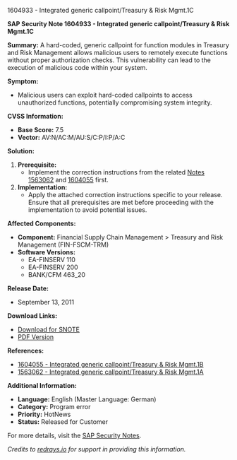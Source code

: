 1604933 - Integrated generic callpoint/Treasury & Risk Mgmt.1C

**SAP Security Note 1604933 - Integrated generic callpoint/Treasury & Risk Mgmt.1C**

**Summary:**
A hard-coded, generic callpoint for function modules in Treasury and Risk Management allows malicious users to remotely execute functions without proper authorization checks. This vulnerability can lead to the execution of malicious code within your system.

**Symptom:**
- Malicious users can exploit hard-coded callpoints to access unauthorized functions, potentially compromising system integrity.

**CVSS Information:**
- **Base Score:** 7.5
- **Vector:** AV:N/AC:M/AU:S/C:P/I:P/A:C

**Solution:**
1. **Prerequisite:**
   - Implement the correction instructions from the related [Notes 1563062](https://me.sap.com/notes/1563062) and [1604055](https://me.sap.com/notes/1604055) first.
2. **Implementation:**
   - Apply the attached correction instructions specific to your release. Ensure that all prerequisites are met before proceeding with the implementation to avoid potential issues.

**Affected Components:**
- **Component:** Financial Supply Chain Management > Treasury and Risk Management (FIN-FSCM-TRM)
- **Software Versions:**
  - EA-FINSERV 110
  - EA-FINSERV 200
  - BANK/CFM 463_20

**Release Date:**
- September 13, 2011

**Download Links:**
- [Download for SNOTE](https://notesdownloads.sap.com/note/0040000009530702017)
- [PDF Version](https://userapps.support.sap.com/sap/support/sfm/notes/print/0001604933?language=en-US&token=9C7CC5F7D6D52CD33B46A07AEE47989D)

**References:**
- [1604055 - Integrated generic callpoint/Treasury & Risk Mgmt.1B](https://me.sap.com/notes/1604055)
- [1563062 - Integrated generic callpoint/Treasury & Risk Mgmt.1A](https://me.sap.com/notes/1563062)

**Additional Information:**
- **Language:** English (Master Language: German)
- **Category:** Program error
- **Priority:** HotNews
- **Status:** Released for Customer

For more details, visit the [SAP Security Notes](https://me.sap.com/notes/1604933).

*Credits to [redrays.io](https://redrays.io) for support in providing this information.*